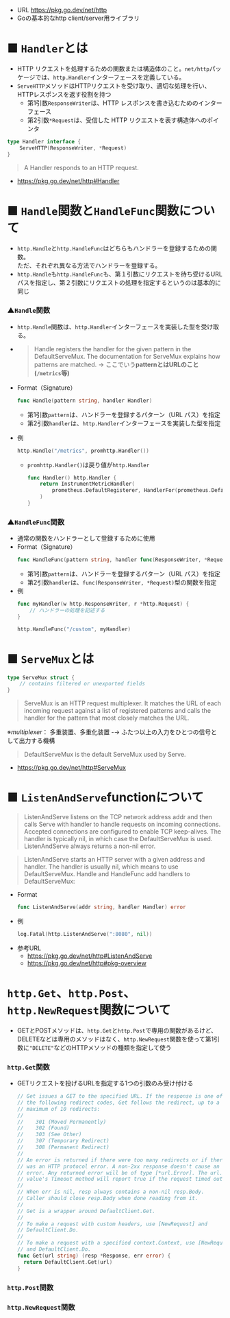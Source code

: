 - URL
  https://pkg.go.dev/net/http
- Goの基本的なhttp client/server用ライブラリ

# ■ `Handler`とは
- HTTP リクエストを処理するための関数または構造体のこと。`net/http`パッケージでは、`http.Handler`インターフェースを定義している。
- `ServeHTTP`メソッドはHTTPリクエストを受け取り、適切な処理を行い、HTTPレスポンスを返す役割を持つ
  - 第1引数`ResponseWriter`は、HTTP レスポンスを書き込むためのインターフェース
  - 第2引数`*Request`は、受信した HTTP リクエストを表す構造体へのポインタ
~~~go
type Handler interface {
	ServeHTTP(ResponseWriter, *Request)
}
~~~
> A Handler responds to an HTTP request.
- https://pkg.go.dev/net/http#Handler

# ■ `Handle`関数と`HandleFunc`関数について
- `http.Handle`と`http.HandleFunc`はどちらもハンドラーを登録するための関数。  
  ただ、それぞれ異なる方法でハンドラーを登録する。
- `http.Handle`も`http.HandleFunc`も、第１引数にリクエストを待ち受けるURLパスを指定し、第２引数にリクエストの処理を指定するというのは基本的に同じ
### ▲`Handle`関数
- `http.Handle`関数は、`http.Handler`インターフェースを実装した型を受け取る。
- > Handle registers the handler for the given pattern in the DefaultServeMux. The documentation for ServeMux explains how patterns are matched.
  → ここでいう**patternとはURLのこと(`/metrics`等)**

- Format（Signature）
  ~~~go
  func Handle(pattern string, handler Handler)
  ~~~
  - 第1引数`pattern`は、ハンドラーを登録するパターン（URL パス）を指定
  - 第2引数`handler`は、`http.Handler`インターフェースを実装した型を指定
- 例
  ~~~go
  http.Handle("/metrics", promhttp.Handler())
  ~~~
  - `promhttp.Handler()`は戻り値が`http.Handler`  
    ~~~go
    func Handler() http.Handler {
        return InstrumentMetricHandler(
            prometheus.DefaultRegisterer, HandlerFor(prometheus.DefaultGatherer, HandlerOpts{}),
        )
    }
    ~~~
### ▲`HandleFunc`関数
- 通常の関数をハンドラーとして登録するために使用
- Format（Signature）
  ~~~go
  func HandleFunc(pattern string, handler func(ResponseWriter, *Request))
  ~~~
  - 第1引数`pattern`は、ハンドラーを登録するパターン（URL パス）を指定
  - 第2引数`handler`は、`func(ResponseWriter, *Request)`型の関数を指定
- 例
  ~~~go
  func myHandler(w http.ResponseWriter, r *http.Request) {
      // ハンドラーの処理を記述する
  }

  http.HandleFunc("/custom", myHandler)
  ~~~

# ■ `ServeMux`とは
~~~go
type ServeMux struct {
	// contains filtered or unexported fields
}
~~~
> ServeMux is an HTTP request multiplexer. It matches the URL of each incoming request against a list of registered patterns and calls the handler for the pattern that most closely matches the URL.

※*multiplexer*： 多重装置、多重化装置 -→ ふたつ以上の入力をひとつの信号として出力する機構
> DefaultServeMux is the default ServeMux used by Serve. 
- https://pkg.go.dev/net/http#ServeMux

# ■ `ListenAndServe`functionについて
> ListenAndServe listens on the TCP network address addr and then calls Serve with handler to handle requests on incoming connections. Accepted connections are configured to enable TCP keep-alives.
The handler is typically nil, in which case the DefaultServeMux is used.
ListenAndServe always returns a non-nil error.

> ListenAndServe starts an HTTP server with a given address and handler. The handler is usually nil, which means to use DefaultServeMux. Handle and HandleFunc add handlers to DefaultServeMux:
- Format
  ~~~go
  func ListenAndServe(addr string, handler Handler) error
  ~~~
- 例
  ~~~go
  log.Fatal(http.ListenAndServe(":8080", nil))
  ~~~
- 参考URL
  - https://pkg.go.dev/net/http#ListenAndServe
  - https://pkg.go.dev/net/http#pkg-overview

# `http.Get`、`http.Post`、`http.NewRequest`関数について
- GETとPOSTメソッドは、`http.Get`と`http.Post`で専用の関数があるけど、DELETEなどは専用のメソッドはなく、`http.NewRequest`関数を使って第1引数に`"DELETE"`などのHTTPメソッドの種類を指定して使う
### `http.Get`関数
- GETリクエストを投げるURLを指定する1つの引数のみ受け付ける
  ```go
  // Get issues a GET to the specified URL. If the response is one of
  // the following redirect codes, Get follows the redirect, up to a
  // maximum of 10 redirects:
  //
  //	301 (Moved Permanently)
  //	302 (Found)
  //	303 (See Other)
  //	307 (Temporary Redirect)
  //	308 (Permanent Redirect)
  //
  // An error is returned if there were too many redirects or if there
  // was an HTTP protocol error. A non-2xx response doesn't cause an
  // error. Any returned error will be of type [*url.Error]. The url.Error
  // value's Timeout method will report true if the request timed out.
  //
  // When err is nil, resp always contains a non-nil resp.Body.
  // Caller should close resp.Body when done reading from it.
  //
  // Get is a wrapper around DefaultClient.Get.
  //
  // To make a request with custom headers, use [NewRequest] and
  // DefaultClient.Do.
  //
  // To make a request with a specified context.Context, use [NewRequestWithContext]
  // and DefaultClient.Do.
  func Get(url string) (resp *Response, err error) {
  	return DefaultClient.Get(url)
  }
  ```

### `http.Post`関数

### `http.NewRequest`関数